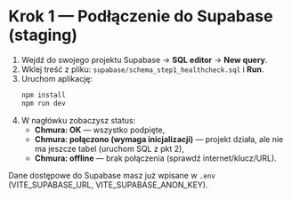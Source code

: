 # Krok 1 — Podłączenie do Supabase (staging)

1) Wejdź do swojego projektu Supabase → **SQL editor** → **New query**.
2) Wklej treść z pliku: `supabase/schema_step1_healthcheck.sql` i **Run**.
3) Uruchom aplikację:
   ```bash
   npm install
   npm run dev
   ```
4) W nagłówku zobaczysz status:
   - **Chmura: OK** — wszystko podpięte,
   - **Chmura: połączono (wymaga inicjalizacji)** — projekt działa, ale nie ma jeszcze tabel (uruchom SQL z pkt 2),
   - **Chmura: offline** — brak połączenia (sprawdź internet/klucz/URL).

Dane dostępowe do Supabase masz już wpisane w `.env` (VITE_SUPABASE_URL, VITE_SUPABASE_ANON_KEY).
